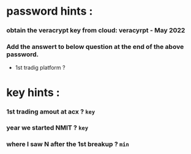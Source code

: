 # password hints : 

### obtain the veracrypt key from cloud: veracyrpt - May 2022
### Add the answert to below question at the end of the above password.
- 1st tradig platform ?

# key hints : 

### 1st trading amout at acx ? `key`
### year we started NMIT ? `key`
### where I saw N after the 1st breakup ? `min`
